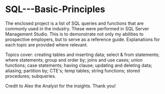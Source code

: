 # SQL---Basic-Principles

The enclosed project is a list of SQL queries and functions that are commonly used in the industry. These were performed in SQL Server Management Studio. This is to demonstrate not only my abilities to prospective employers, but to serve as a reference guide. Explanations for each topic are provided where relevant.

Topics cover: creating tables and inserting data; select & from statements; where statements; group and order by; joins and use cases; union functions; case statements; having clause; updating and deleting data; aliasing; partition by; CTE's; temp tables; string functions; stored procedures; subqueries.

Credit to Alex the Analyst for the insights. Thank you!
